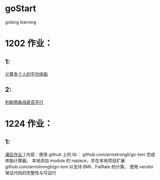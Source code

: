 # goStart
golang learning

# 1202 作业：
## 1: 
[计算多个人的平均体脂](https://github.com/Churzhi/goStart/blob/mian/learn.go/chapter01/014.faterate2/main.go)

## 2:
[判断两条线是否平行](https://github.com/Churzhi/goStart/blob/mian/learn.go/chapter01/06.parallelLines/main.go)

# 1224 作业：

## 1: 
[课后作业 1](https://github.com/Churzhi/goStart/tree/mian/learn.go/chapter03/00.faterate.refactor)
内容：使用 github 上的 lib： github.com/armstrongli/go-bmi 完成体脂计算器。
本地添加 module 的 replace，并在本地项目扩展 github.com/armstrongli/go-bmi 以支持 BMI、FatRate 的计算。
使用 vendor 保证代码的完整性与可运行
